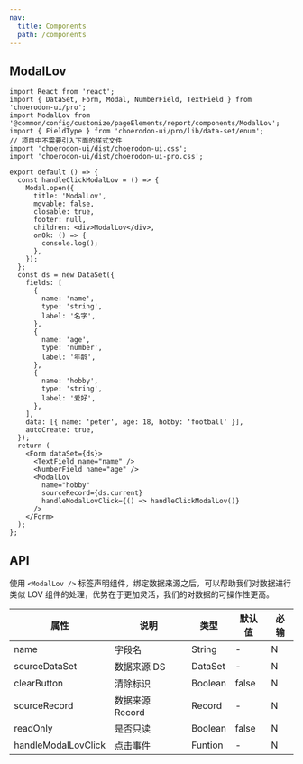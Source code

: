 ```yaml
---
nav:
  title: Components
  path: /components
---
```


## ModalLov

```tsx
import React from 'react';
import { DataSet, Form, Modal, NumberField, TextField } from 'choerodon-ui/pro';
import ModalLov from '@common/config/customize/pageElements/report/components/ModalLov';
import { FieldType } from 'choerodon-ui/pro/lib/data-set/enum';
// 项目中不需要引入下面的样式文件
import 'choerodon-ui/dist/choerodon-ui.css';
import 'choerodon-ui/dist/choerodon-ui-pro.css';

export default () => {
  const handleClickModalLov = () => {
    Modal.open({
      title: 'ModalLov',
      movable: false,
      closable: true,
      footer: null,
      children: <div>ModalLov</div>,
      onOk: () => {
        console.log();
      },
    });
  };
  const ds = new DataSet({
    fields: [
      {
        name: 'name',
        type: 'string',
        label: '名字',
      },
      {
        name: 'age',
        type: 'number',
        label: '年龄',
      },
      {
        name: 'hobby',
        type: 'string',
        label: '爱好',
      },
    ],
    data: [{ name: 'peter', age: 18, hobby: 'football' }],
    autoCreate: true,
  });
  return (
    <Form dataSet={ds}>
      <TextField name="name" />
      <NumberField name="age" />
      <ModalLov
        name="hobby"
        sourceRecord={ds.current}
        handleModalLovClick={() => handleClickModalLov()}
      />
    </Form>
  );
};
```

## API

使用 `<ModalLov />` 标签声明组件，绑定数据来源之后，可以帮助我们对数据进行类似 LOV 组件的处理，优势在于更加灵活，我们的对数据的可操作性更高。

| 属性                | 说明            | 类型    | 默认值 | 必输 |
| ------------------- | --------------- | ------- | ------ | ---- |
| name                | 字段名          | String  | -      | N    |
| sourceDataSet       | 数据来源 DS     | DataSet | -      | N    |
| clearButton         | 清除标识        | Boolean | false  | N    |
| sourceRecord        | 数据来源 Record | Record  | -      | N    |
| readOnly            | 是否只读        | Boolean | false  | N    |
| handleModalLovClick | 点击事件        | Funtion | -      | N    |
